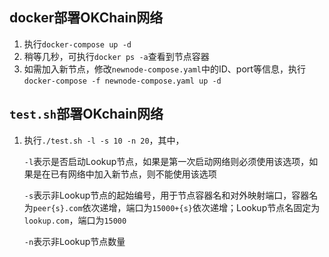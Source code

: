 ## docker部署OKChain网络

1. 执行`docker-compose up -d`
2. 稍等几秒，可执行`docker ps -a`查看到节点容器
3. 如需加入新节点，修改`newnode-compose.yaml`中的ID、port等信息，执行`docker-compose -f newnode-compose.yaml up -d`


## `test.sh`部署OKchain网络

1. 执行`./test.sh -l -s 10 -n 20`，其中，

    `-l`表示是否启动Lookup节点，如果是第一次启动网络则必须使用该选项，如果是在已有网络中加入新节点，则不能使用该选项

    `-s`表示非Lookup节点的起始编号，用于节点容器名和对外映射端口，容器名为`peer{s}.com`依次递增，端口为`15000+{s}`依次递增；Lookup节点名固定为`lookup.com`，端口为`15000`

    `-n`表示非Lookup节点数量
